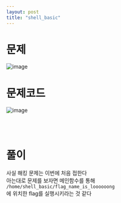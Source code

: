 ```yaml
---
layout: post
title: "shell_basic"
---
```


# 문제
![image](https://user-images.githubusercontent.com/86642180/159207456-60cc4270-b5c2-4c38-b05c-8098abb5be42.png)
<br>
# 문제코드  
![image](https://user-images.githubusercontent.com/86642180/159207400-5f6c5ecc-9b82-4ac9-9847-e9b6b7b1500b.png)

<br>
<br>

# 풀이
사실 해킹 문제는 이번에 처음 접한다  
아는대로 문제를 보자면 메인함수를 통해 `/home/shell_basic/flag_name_is_loooooong`  
에 위치한 flag를 실행시키라는 것 같다  

<br>

